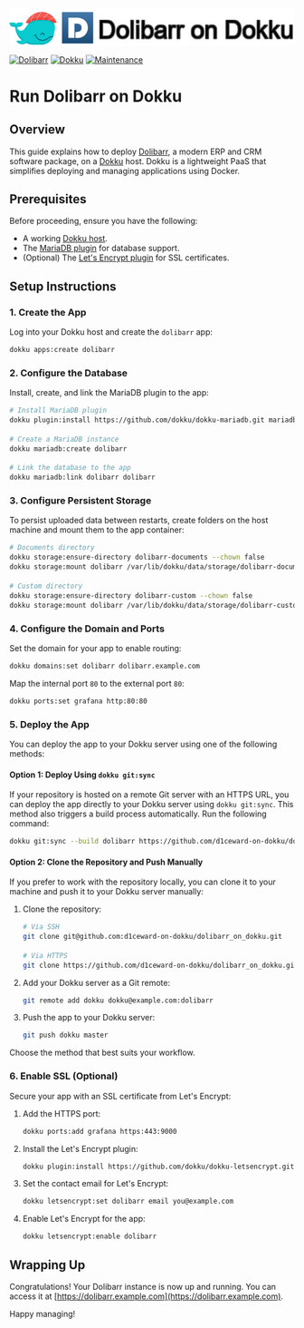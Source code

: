 ![](.github/images/repo_header.png)

[![Dolibarr](https://img.shields.io/badge/Dolibarr-21.0.2-blue.svg)](https://github.com/Dolibarr/dolibarr/releases/tag/21.0.2)
[![Dokku](https://img.shields.io/badge/Dokku-Repo-blue.svg)](https://github.com/dokku/dokku)
[![Maintenance](https://img.shields.io/badge/Maintained%3F-yes-green.svg)](https://github.com/d1ceward-on-dokku/dolibarr_on_dokku/graphs/commit-activity)

# Run Dolibarr on Dokku

## Overview

This guide explains how to deploy [Dolibarr](https://www.dolibarr.org/), a modern ERP and CRM software package, on a [Dokku](https://dokku.com/) host. Dokku is a lightweight PaaS that simplifies deploying and managing applications using Docker.

## Prerequisites

Before proceeding, ensure you have the following:

- A working [Dokku host](https://dokku.com/docs/getting-started/installation/).
- The [MariaDB plugin](https://github.com/dokku/dokku-mariadb) for database support.
- (Optional) The [Let's Encrypt plugin](https://github.com/dokku/dokku-letsencrypt) for SSL certificates.

## Setup Instructions

### 1. Create the App

Log into your Dokku host and create the `dolibarr` app:

```bash
dokku apps:create dolibarr
```

### 2. Configure the Database

Install, create, and link the MariaDB plugin to the app:

```bash
# Install MariaDB plugin
dokku plugin:install https://github.com/dokku/dokku-mariadb.git mariadb

# Create a MariaDB instance
dokku mariadb:create dolibarr

# Link the database to the app
dokku mariadb:link dolibarr dolibarr
```

### 3. Configure Persistent Storage

To persist uploaded data between restarts, create folders on the host machine and mount them to the app container:

```bash
# Documents directory
dokku storage:ensure-directory dolibarr-documents --chown false
dokku storage:mount dolibarr /var/lib/dokku/data/storage/dolibarr-documents:/var/www/documents

# Custom directory
dokku storage:ensure-directory dolibarr-custom --chown false
dokku storage:mount dolibarr /var/lib/dokku/data/storage/dolibarr-custom:/var/www/html/custom
```

### 4. Configure the Domain and Ports

Set the domain for your app to enable routing:

```bash
dokku domains:set dolibarr dolibarr.example.com
```

Map the internal port `80` to the external port `80`:

```bash
dokku ports:set grafana http:80:80
```

### 5. Deploy the App

You can deploy the app to your Dokku server using one of the following methods:

#### Option 1: Deploy Using `dokku git:sync`

If your repository is hosted on a remote Git server with an HTTPS URL, you can deploy the app directly to your Dokku server using `dokku git:sync`. This method also triggers a build process automatically. Run the following command:

```bash
dokku git:sync --build dolibarr https://github.com/d1ceward-on-dokku/dolibarr_on_dokku.git
```

#### Option 2: Clone the Repository and Push Manually

If you prefer to work with the repository locally, you can clone it to your machine and push it to your Dokku server manually:

1. Clone the repository:

    ```bash
    # Via SSH
    git clone git@github.com:d1ceward-on-dokku/dolibarr_on_dokku.git

    # Via HTTPS
    git clone https://github.com/d1ceward-on-dokku/dolibarr_on_dokku.git
    ```

2. Add your Dokku server as a Git remote:

    ```bash
    git remote add dokku dokku@example.com:dolibarr
    ```

3. Push the app to your Dokku server:

    ```bash
    git push dokku master
    ```

Choose the method that best suits your workflow.

### 6. Enable SSL (Optional)

Secure your app with an SSL certificate from Let's Encrypt:

1. Add the HTTPS port:

    ```bash
    dokku ports:add grafana https:443:9000
    ```

2. Install the Let's Encrypt plugin:

    ```bash
    dokku plugin:install https://github.com/dokku/dokku-letsencrypt.git
    ```

3. Set the contact email for Let's Encrypt:

    ```bash
    dokku letsencrypt:set dolibarr email you@example.com
    ```

4. Enable Let's Encrypt for the app:

    ```bash
    dokku letsencrypt:enable dolibarr
    ```

## Wrapping Up

Congratulations! Your Dolibarr instance is now up and running. You can access it at [https://dolibarr.example.com](https://dolibarr.example.com).

Happy managing!
